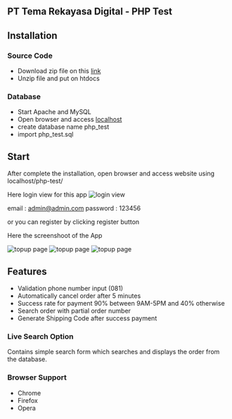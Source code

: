 ## PT Tema Rekayasa Digital - PHP Test

## Installation
### Source Code
- Download zip file on this [link](https://github.com/wirapratamaa/php-test/archive/refs/heads/main.zip)
- Unzip file and put on htdocs

### Database
- Start Apache and MySQL
- Open browser and access [localhost](https://localhost/phpmyadmin/)
- create database name php_test
- import php_test.sql

## Start
After complete the installation, open browser and access website using localhost/php-test/

Here login view for this app ![login view](https://i.ibb.co/WgFv4LW/Login-view.png)

email : admin@admin.com
password : 123456

or you can register by clicking register button

Here the screenshoot of the App

![topup page](https://i.ibb.co/MZcybDZ/Create-order.png)
![topup page](https://i.ibb.co/qMZsCqW/Product.png)
![topup page](https://i.ibb.co/K7wTN7x/Topup-view.png)

## Features
- Validation phone number input (081)
- Automatically cancel order after 5 minutes
- Success rate for payment 90% between 9AM-5PM and 40% otherwise
- Search order with partial order number
- Generate Shipping Code after success payment

### Live Search Option
Contains simple search form which searches and displays the order from the database.

### Browser Support
- Chrome
- Firefox
- Opera
